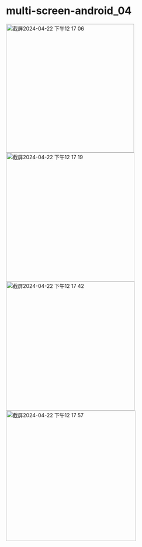 # multi-screen-android_04
<img width="350" alt="截屏2024-04-22 下午12 17 06" src="https://github.com/Luna-Jia/multi-screen-android_04/assets/73403516/dde27dab-a9c8-4dde-aacf-12f95c7b0f3d">
<img width="351" alt="截屏2024-04-22 下午12 17 19" src="https://github.com/Luna-Jia/multi-screen-android_04/assets/73403516/ee4c317d-934b-4dd0-8bda-3489d98efae0">
<img width="352" alt="截屏2024-04-22 下午12 17 42" src="https://github.com/Luna-Jia/multi-screen-android_04/assets/73403516/643b8673-c927-43b4-b5ad-22f41019b9a3">
<img width="355" alt="截屏2024-04-22 下午12 17 57" src="https://github.com/Luna-Jia/multi-screen-android_04/assets/73403516/79cc6059-43db-4c02-bac3-ec88aa83891e">
